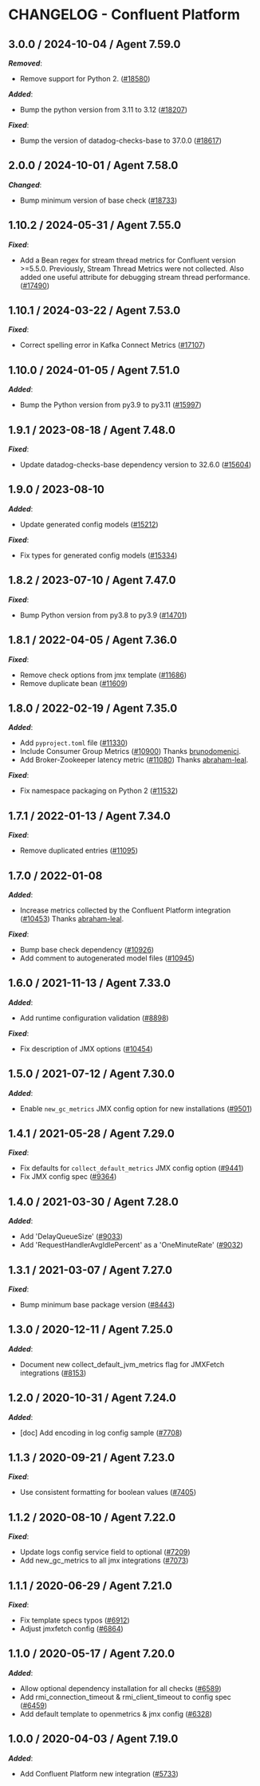 # CHANGELOG - Confluent Platform

<!-- towncrier release notes start -->

## 3.0.0 / 2024-10-04 / Agent 7.59.0

***Removed***:

* Remove support for Python 2. ([#18580](https://github.com/DataDog/integrations-core/pull/18580))

***Added***:

* Bump the python version from 3.11 to 3.12 ([#18207](https://github.com/DataDog/integrations-core/pull/18207))

***Fixed***:

* Bump the version of datadog-checks-base to 37.0.0 ([#18617](https://github.com/DataDog/integrations-core/pull/18617))

## 2.0.0 / 2024-10-01 / Agent 7.58.0

***Changed***:

* Bump minimum version of base check ([#18733](https://github.com/DataDog/integrations-core/pull/18733))

## 1.10.2 / 2024-05-31 / Agent 7.55.0

***Fixed***:

* Add a Bean regex for stream thread metrics for Confluent version >=5.5.0. Previously, Stream Thread Metrics were not collected. Also added one useful attribute for debugging stream thread performance. ([#17490](https://github.com/DataDog/integrations-core/pull/17490))

## 1.10.1 / 2024-03-22 / Agent 7.53.0

***Fixed***:

* Correct spelling error in Kafka Connect Metrics ([#17107](https://github.com/DataDog/integrations-core/pull/17107))

## 1.10.0 / 2024-01-05 / Agent 7.51.0

***Added***:

* Bump the Python version from py3.9 to py3.11 ([#15997](https://github.com/DataDog/integrations-core/pull/15997))

## 1.9.1 / 2023-08-18 / Agent 7.48.0

***Fixed***:

* Update datadog-checks-base dependency version to 32.6.0 ([#15604](https://github.com/DataDog/integrations-core/pull/15604))

## 1.9.0 / 2023-08-10

***Added***:

* Update generated config models ([#15212](https://github.com/DataDog/integrations-core/pull/15212))

***Fixed***:

* Fix types for generated config models ([#15334](https://github.com/DataDog/integrations-core/pull/15334))

## 1.8.2 / 2023-07-10 / Agent 7.47.0

***Fixed***:

* Bump Python version from py3.8 to py3.9 ([#14701](https://github.com/DataDog/integrations-core/pull/14701))

## 1.8.1 / 2022-04-05 / Agent 7.36.0

***Fixed***:

* Remove check options from jmx template ([#11686](https://github.com/DataDog/integrations-core/pull/11686))
* Remove duplicate bean ([#11609](https://github.com/DataDog/integrations-core/pull/11609))

## 1.8.0 / 2022-02-19 / Agent 7.35.0

***Added***:

* Add `pyproject.toml` file ([#11330](https://github.com/DataDog/integrations-core/pull/11330))
* Include Consumer Group Metrics ([#10900](https://github.com/DataDog/integrations-core/pull/10900)) Thanks [brunodomenici](https://github.com/brunodomenici).
* Add Broker-Zookeeper latency metric ([#11080](https://github.com/DataDog/integrations-core/pull/11080)) Thanks [abraham-leal](https://github.com/abraham-leal).

***Fixed***:

* Fix namespace packaging on Python 2 ([#11532](https://github.com/DataDog/integrations-core/pull/11532))

## 1.7.1 / 2022-01-13 / Agent 7.34.0

***Fixed***:

* Remove duplicated entries ([#11095](https://github.com/DataDog/integrations-core/pull/11095))

## 1.7.0 / 2022-01-08

***Added***:

* Increase metrics collected by the Confluent Platform integration ([#10453](https://github.com/DataDog/integrations-core/pull/10453)) Thanks [abraham-leal](https://github.com/abraham-leal).

***Fixed***:

* Bump base check dependency ([#10926](https://github.com/DataDog/integrations-core/pull/10926))
* Add comment to autogenerated model files ([#10945](https://github.com/DataDog/integrations-core/pull/10945))

## 1.6.0 / 2021-11-13 / Agent 7.33.0

***Added***:

* Add runtime configuration validation ([#8898](https://github.com/DataDog/integrations-core/pull/8898))

***Fixed***:

* Fix description of JMX options ([#10454](https://github.com/DataDog/integrations-core/pull/10454))

## 1.5.0 / 2021-07-12 / Agent 7.30.0

***Added***:

* Enable `new_gc_metrics` JMX config option for new installations ([#9501](https://github.com/DataDog/integrations-core/pull/9501))

## 1.4.1 / 2021-05-28 / Agent 7.29.0

***Fixed***:

* Fix defaults for `collect_default_metrics` JMX config option ([#9441](https://github.com/DataDog/integrations-core/pull/9441))
* Fix JMX config spec ([#9364](https://github.com/DataDog/integrations-core/pull/9364))

## 1.4.0 / 2021-03-30 / Agent 7.28.0

***Added***:

* Add 'DelayQueueSize' ([#9033](https://github.com/DataDog/integrations-core/pull/9033))
* Add 'RequestHandlerAvgIdlePercent' as a 'OneMinuteRate' ([#9032](https://github.com/DataDog/integrations-core/pull/9032))

## 1.3.1 / 2021-03-07 / Agent 7.27.0

***Fixed***:

* Bump minimum base package version ([#8443](https://github.com/DataDog/integrations-core/pull/8443))

## 1.3.0 / 2020-12-11 / Agent 7.25.0

***Added***:

* Document new collect_default_jvm_metrics flag for JMXFetch integrations ([#8153](https://github.com/DataDog/integrations-core/pull/8153))

## 1.2.0 / 2020-10-31 / Agent 7.24.0

***Added***:

* [doc] Add encoding in log config sample ([#7708](https://github.com/DataDog/integrations-core/pull/7708))

## 1.1.3 / 2020-09-21 / Agent 7.23.0

***Fixed***:

* Use consistent formatting for boolean values ([#7405](https://github.com/DataDog/integrations-core/pull/7405))

## 1.1.2 / 2020-08-10 / Agent 7.22.0

***Fixed***:

* Update logs config service field to optional ([#7209](https://github.com/DataDog/integrations-core/pull/7209))
* Add new_gc_metrics to all jmx integrations ([#7073](https://github.com/DataDog/integrations-core/pull/7073))

## 1.1.1 / 2020-06-29 / Agent 7.21.0

***Fixed***:

* Fix template specs typos ([#6912](https://github.com/DataDog/integrations-core/pull/6912))
* Adjust jmxfetch config ([#6864](https://github.com/DataDog/integrations-core/pull/6864))

## 1.1.0 / 2020-05-17 / Agent 7.20.0

***Added***:

* Allow optional dependency installation for all checks ([#6589](https://github.com/DataDog/integrations-core/pull/6589))
* Add rmi_connection_timeout & rmi_client_timeout to config spec ([#6459](https://github.com/DataDog/integrations-core/pull/6459))
* Add default template to openmetrics & jmx config ([#6328](https://github.com/DataDog/integrations-core/pull/6328))

## 1.0.0 / 2020-04-03 / Agent 7.19.0

***Added***:

* Add Confluent Platform new integration ([#5733](https://github.com/DataDog/integrations-core/pull/5733))
